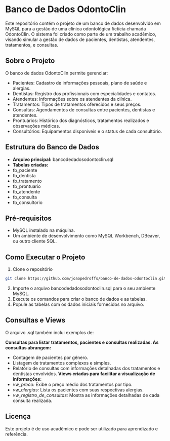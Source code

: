 # Banco de Dados OdontoClin

Este repositório contém o projeto de um banco de dados desenvolvido em MySQL para a gestão de uma clínica odontológica fictícia chamada OdontoClin. O sistema foi criado como parte de um trabalho acadêmico, visando simular a gestão de dados de pacientes, dentistas, atendentes, tratamentos, e consultas.

## Sobre o Projeto

O banco de dados OdontoClin permite gerenciar:

- Pacientes: Cadastro de informações pessoais, plano de saúde e alergias.
- Dentistas: Registro dos profissionais com especialidades e contatos.
- Atendentes: Informações sobre os atendentes da clínica.
- Tratamentos: Tipos de tratamentos oferecidos e seus preços.
- Consultas: Agendamentos de consultas entre pacientes, dentistas e atendentes.
- Prontuários: Histórico dos diagnósticos, tratamentos realizados e observações médicas.
- Consultórios: Equipamentos disponíveis e o status de cada consultório.

## Estrutura do Banco de Dados

- **Arquivo principal:** bancodedadosodontoclin.sql
- **Tabelas criadas:**
- tb_paciente
- tb_dentista
- tb_tratamento
- tb_prontuario
- tb_atendente
- tb_consulta
- tb_consultorio

## Pré-requisitos

- MySQL instalado na máquina.
- Um ambiente de desenvolvimento como MySQL Workbench, DBeaver, ou outro cliente SQL.

## Como Executar o Projeto

1. Clone o repositório
```bash
git clone https://github.com/joaopedroffs/banco-de-dados-odontoclin.git
```
2. Importe o arquivo bancodedadosodontoclin.sql para o seu ambiente MySQL.
3. Execute os comandos para criar o banco de dados e as tabelas.
4. Popule as tabelas com os dados iniciais fornecidos no arquivo.

## Consultas e Views

O arquivo .sql também inclui exemplos de:

**Consultas para listar tratamentos, pacientes e consultas realizadas. As consultas abrangem:**
- Contagem de pacientes por gênero.
- Listagem de tratamentos complexos e simples.
- Relatório de consultas com informações detalhadas dos tratamentos e dentistas envolvidos.
**Views criadas para facilitar a visualização de informações:**
- *vw_preco:* Exibe o preço médio dos tratamentos por tipo.
- *vw_alergias:* Lista os pacientes com suas respectivas alergias.
- *vw_registro_de_consultas:* Mostra as informações detalhadas de cada consulta realizada.

## Licença
Este projeto é de uso acadêmico e pode ser utilizado para aprendizado e referência.
